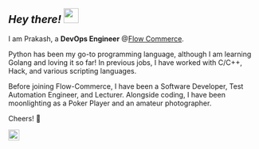 ## _Hey  there!_  <img src="https://raw.githubusercontent.com/prakashdumbre-toast/prakashdumbre-toast/main/wave.gif" width="30">  
 

I am Prakash, a **DevOps Engineer** @[Flow Commerce](https://flow.io).

Python has been my go-to programming language, although I am learning Golang and loving it so far! In previous jobs, I have worked with C/C++, Hack, and various scripting languages.

Before joining Flow-Commerce, I have been a Software Developer, Test Automation Engineer, and Lecturer.
Alongside coding, I have been moonlighting as a Poker Player and an amateur photographer.

Cheers! 🍻


<a href="https://www.linkedin.com/in/pdumbre/">
  <img align="left" alt="Prakash's LinkedIN" width="22px" src="https://raw.githubusercontent.com/prakashdumbre-toast/prakashdumbre-toast/main/linkedin-logo.png" />
</a>


<!---Dumberdore/Dumberdore is a ✨ special ✨ repository because its `README.md` (this file) appears on your GitHub profile.
You can click the Preview link to take a look at your changes.
--->

